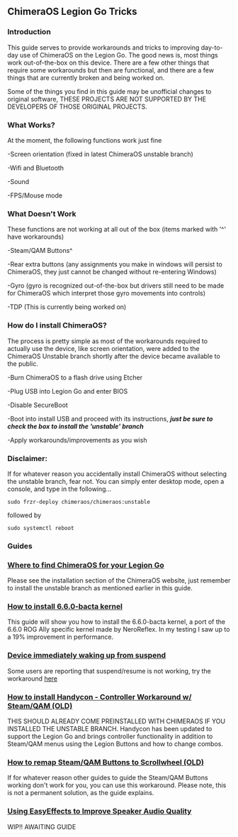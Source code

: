 ## ChimeraOS Legion Go Tricks

### Introduction
This guide serves to provide workarounds and tricks to improving day-to-day use of ChimeraOS on the Legion Go. The good news is, most things work out-of-the-box on this device. There are a few other things that require some workarounds but then are functional, and there are a few things that are currently broken and being worked on.

Some of the things you find in this guide may be unofficial changes to original software, THESE PROJECTS ARE NOT SUPPORTED BY THE DEVELOPERS OF THOSE ORIGINAL PROJECTS.

### What Works?
At the moment, the following functions work just fine

-Screen orientation (fixed in latest ChimeraOS unstable branch)

-Wifi and Bluetooth

-Sound

-FPS/Mouse mode

### What Doesn't Work
These functions are not working at all out of the box (items marked with '^' have workarounds)

-Steam/QAM Buttons^

-Rear extra buttons (any assignments you make in windows will persist to ChimeraOS, they just cannot be changed without re-entering Windows)

-Gyro (gyro is recognized out-of-the-box but drivers still need to be made for ChimeraOS which interpret those gyro movements into controls)

-TDP (This is currently being worked on)

### How do I install ChimeraOS?
The process is pretty simple as most of the workarounds required to actually use the device, like screen orientation, were added to the ChimeraOS Unstable branch shortly after the device became available to the public.

-Burn ChimeraOS to a flash drive using Etcher

-Plug USB into Legion Go and enter BIOS

-Disable SecureBoot

-Boot into install USB and proceed with its instructions, ***just be sure to check the box to install the 'unstable' branch***

-Apply workarounds/improvements as you wish

### Disclaimer: 
If for whatever reason you accidentally install ChimeraOS without selecting the unstable branch, fear not. You can simply enter desktop mode, open a console, and type in the following...

```sudo frzr-deploy chimeraos/chimeraos:unstable```

followed by

```sudo systemctl reboot```

### Guides

### [Where to find ChimeraOS for your Legion Go](https://chimeraos.org/download/)
Please see the installation section of the ChimeraOS website, just remember to install the unstable branch as mentioned earlier in this guide.

### [How to install 6.6.0-bacta kernel](guides/6.6.0-bacta_kernel_upgrade.md)
This guide will show you how to install the 6.6.0-bacta kernel, a port of the 6.6.0 ROG Ally specific kernel made by NeroReflex. In my testing I saw up to a 19% improvement in performance.

### [Device immediately waking up from suspend](guides/suspend_workaround.md)

Some users are reporting that suspend/resume is not working, try the workaround [here](guides/suspend_workaround.md)

### [How to install Handycon - Controller Workaround w/ Steam/QAM (OLD)](https://github.com/bactaholic/chimeraos-legion-go-tricks/blob/main/guides/controller_workaround_handycon.md)
THIS SHOULD ALREADY COME PREINSTALLED WITH CHIMERAOS IF YOU INSTALLED THE UNSTABLE BRANCH. Handycon has been updated to support the Legion Go and brings controller functionality in addition to Steam/QAM menus using the Legion Buttons and how to change combos.

### [How to remap Steam/QAM Buttons to Scrollwheel (OLD)](https://github.com/bactaholic/chimeraos-legion-go-tricks/blob/main/guides/controller_workaround_input_mapper.md)
If for whatever reason other guides to guide the Steam/QAM Buttons working don't work for you, you can use this workaround. Please note, this is not a permanent solution, as the guide explains.


### [Using EasyEffects to Improve Speaker Audio Quality](https://github.com/bactaholic/chimeraos-legion-go-tricks/tree/main)
WIP!! AWAITING GUIDE
